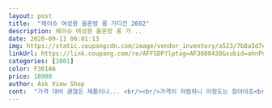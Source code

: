 ```yaml
---
layout: post 
title:  "헤이슈 여성용 울혼방 롱 가디건 2602" 
description: 헤이슈 여성용 울혼방 롱 가 ..
date: 2020-09-11 06:01:13 
img: https://static.coupangcdn.com/image/vendor_inventory/a523/7b8a5d7e7e11422b1b3c669ba219d8a3b14e1b90fe859560b4e43a403d6c.jpg 
linkUrl: https://link.coupang.com/re/AFFSDP?lptag=AF3600438&subid=ahnPublicAsk&pageKey=37609814&itemId=138551087&vendorItemId=3297342250&traceid=V0-113-320f6b9b0c20ed89 
categories: [1001] 
color: F361A6 
price: 18900 
author: Ask View Shop 
cont:  "가격 대비 괜찮은 제품이나... <br/><br/>가격이 저렴하니 이정도는 참아야죠<br/>걸치고  편안한  스타일로  연출가능하고요<br/>겨울에 입기엔 추워요.<br/> 이너웨어로는 가능.<br/><br/>그래서 소재는 피부에 닿아도 기분이 좋은데<br/>그레이를 샀는데.<br/>.<br/><br/>그리고 전반적으로 루즈핏이 아니라 기본핏이거나 살짝 붙어서<br/>길이도 어정쩡 하지 않게 딱 무릎보다 살짝 위라 더더욱 예쁩니다 .<br/><br/>날씬한 분들이 입으면 예쁠거같고<br/>너무 얇지 않고 생각보다 핏이 예뻐요<br/>디자인 보기보다  입어보니  예쁘네요<br/>맞아요 55는  오버사이즈로  입어도  나름  개안을듯요<br/>몸매가 드러나는 스타일일이에요<br/>물빠짐이 좀 많이 심했네요... <br/><br/>바느질깨끗합니다<br/>븜이나  가을에는  가디건은 필수죠<br/>사이즈6677 정도  신축성이있어  체격  있어도<br/>살짝 부담감 느껴지는 ㅋㅋ<br/>생각보다 천의 느낌도 부들부들 한게 아주 만족스러워요<br/>손톱에 묻은 검정색이 빠지지 않고 .<br/>.<br/>유지 ㅎ<br/>얇은편이라 봄, 여름, 가을까지 입을거같고요<br/>여자들은  어떤의상이나  상관없이<br/>와... <br/>.<br/>물이 너무 많이 빠져요<br/>원단니트 재질  같은데  무게감이  있어서 굿!<br/>이옷은 뱃살과 옆구리살 없는 체형에게 어울리는듯용<br/>저처럼  아줌마가 입으면 숨어있는 살이 도드라보여질수도.<br/>.<br/><br/>착용감원단이  부드럽고  폭닥한  느낌  좋으네요<br/>참고로 키 163에 체중 58키로<br/>천의 소재는 매우 부드럽고.<br/>.<br/> 약간 실크같은 매끄러움과 보송보송한 느낌도 있음.<br/><br/>출산해서 뱃살, 옆구리살 집중된 체격임... <br/> ㅠ<br/>특가세일할때 3천원 싸게 주고 샀어요<br/>혹시나 해서 울세탁 넣고 손빨래 했는데<br/>" 
---
```

